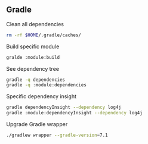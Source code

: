 ## Gradle

Clean all dependencies
```bash
rm -rf $HOME/.gradle/caches/
```

Build specific module
```bash
gralde :module:build
```

See dependency tree
```bash
gradle -q dependencies
gradle -q :module:dependencies
```

Specific dependency insight
```bash
gradle dependencyInsight --dependency log4j
gradle :module:dependencyInsight --dependency log4j
```

Upgrade Gradle wrapper
```bash
./gradlew wrapper --gradle-version=7.1
```
